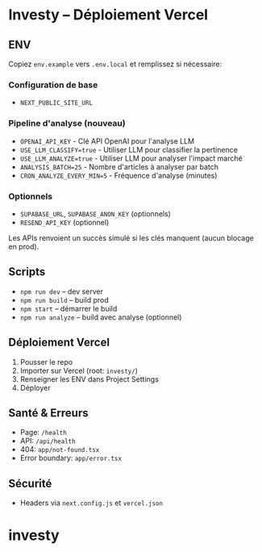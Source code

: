 # Investy – Déploiement Vercel

## ENV
Copiez `env.example` vers `.env.local` et remplissez si nécessaire:

### Configuration de base
- `NEXT_PUBLIC_SITE_URL`

### Pipeline d'analyse (nouveau)
- `OPENAI_API_KEY` - Clé API OpenAI pour l'analyse LLM
- `USE_LLM_CLASSIFY=true` - Utiliser LLM pour classifier la pertinence
- `USE_LLM_ANALYZE=true` - Utiliser LLM pour analyser l'impact marché
- `ANALYSIS_BATCH=25` - Nombre d'articles à analyser par batch
- `CRON_ANALYZE_EVERY_MIN=5` - Fréquence d'analyse (minutes)

### Optionnels
- `SUPABASE_URL`, `SUPABASE_ANON_KEY` (optionnels)
- `RESEND_API_KEY` (optionnel)

Les APIs renvoient un succès simulé si les clés manquent (aucun blocage en prod).

## Scripts
- `npm run dev` – dev server
- `npm run build` – build prod
- `npm start` – démarrer le build
- `npm run analyze` – build avec analyse (optionnel)

## Déploiement Vercel
1. Pousser le repo
2. Importer sur Vercel (root: `investy/`)
3. Renseigner les ENV dans Project Settings
4. Déployer

## Santé & Erreurs
- Page: `/health`
- API: `/api/health`
- 404: `app/not-found.tsx`
- Error boundary: `app/error.tsx`

## Sécurité
- Headers via `next.config.js` et `vercel.json`
# investy
